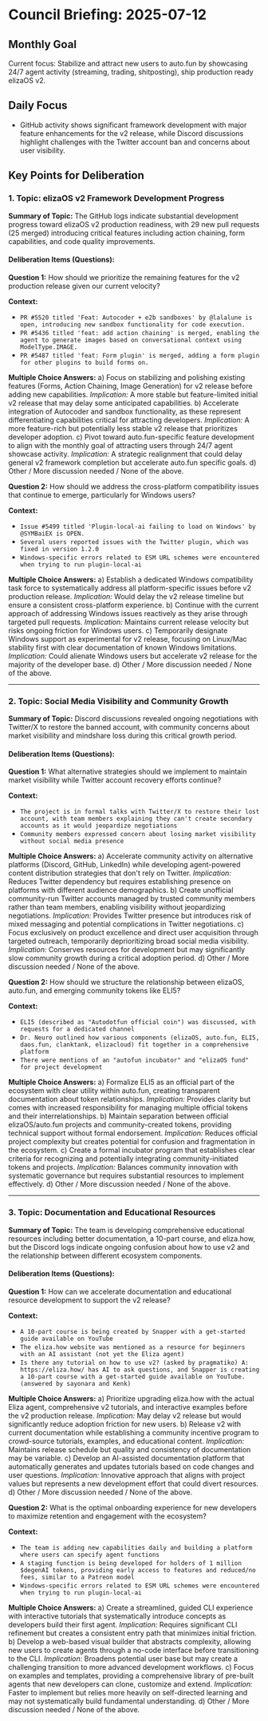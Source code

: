 # Council Briefing: 2025-07-12

## Monthly Goal

Current focus: Stabilize and attract new users to auto.fun by showcasing 24/7 agent activity (streaming, trading, shitposting), ship production ready elizaOS v2.

## Daily Focus

- GitHub activity shows significant framework development with major feature enhancements for the v2 release, while Discord discussions highlight challenges with the Twitter account ban and concerns about user visibility.

## Key Points for Deliberation

### 1. Topic: elizaOS v2 Framework Development Progress

**Summary of Topic:** The GitHub logs indicate substantial development progress toward elizaOS v2 production readiness, with 29 new pull requests (25 merged) introducing critical features including action chaining, form capabilities, and code quality improvements.

#### Deliberation Items (Questions):

**Question 1:** How should we prioritize the remaining features for the v2 production release given our current velocity?

  **Context:**
  - `PR #5520 titled 'Feat: Autocoder + e2b sandboxes' by @lalalune is open, introducing new sandbox functionality for code execution.`
  - `PR #5436 titled 'feat: add action chaining' is merged, enabling the agent to generate images based on conversational context using ModelType.IMAGE.`
  - `PR #5487 titled 'feat: Form plugin' is merged, adding a form plugin for other plugins to build forms on.`

  **Multiple Choice Answers:**
    a) Focus on stabilizing and polishing existing features (Forms, Action Chaining, Image Generation) for v2 release before adding new capabilities.
        *Implication:* A more stable but feature-limited initial v2 release that may delay some anticipated capabilities.
    b) Accelerate integration of Autocoder and sandbox functionality, as these represent differentiating capabilities critical for attracting developers.
        *Implication:* A more feature-rich but potentially less stable v2 release that prioritizes developer adoption.
    c) Pivot toward auto.fun-specific feature development to align with the monthly goal of attracting users through 24/7 agent showcase activity.
        *Implication:* A strategic realignment that could delay general v2 framework completion but accelerate auto.fun specific goals.
    d) Other / More discussion needed / None of the above.

**Question 2:** How should we address the cross-platform compatibility issues that continue to emerge, particularly for Windows users?

  **Context:**
  - `Issue #5499 titled 'Plugin-local-ai failing to load on Windows' by @SYMBaiEX is OPEN.`
  - `Several users reported issues with the Twitter plugin, which was fixed in version 1.2.0`
  - `Windows-specific errors related to ESM URL schemes were encountered when trying to run plugin-local-ai`

  **Multiple Choice Answers:**
    a) Establish a dedicated Windows compatibility task force to systematically address all platform-specific issues before v2 production release.
        *Implication:* Would delay the v2 release timeline but ensure a consistent cross-platform experience.
    b) Continue with the current approach of addressing Windows issues reactively as they arise through targeted pull requests.
        *Implication:* Maintains current release velocity but risks ongoing friction for Windows users.
    c) Temporarily designate Windows support as experimental for v2 release, focusing on Linux/Mac stability first with clear documentation of known Windows limitations.
        *Implication:* Could alienate Windows users but accelerate v2 release for the majority of the developer base.
    d) Other / More discussion needed / None of the above.

---


### 2. Topic: Social Media Visibility and Community Growth

**Summary of Topic:** Discord discussions revealed ongoing negotiations with Twitter/X to restore the banned account, with community concerns about market visibility and mindshare loss during this critical growth period.

#### Deliberation Items (Questions):

**Question 1:** What alternative strategies should we implement to maintain market visibility while Twitter account recovery efforts continue?

  **Context:**
  - `The project is in formal talks with Twitter/X to restore their lost account, with team members explaining they can't create secondary accounts as it would jeopardize negotiations`
  - `Community members expressed concern about losing market visibility without social media presence`

  **Multiple Choice Answers:**
    a) Accelerate community activity on alternative platforms (Discord, GitHub, LinkedIn) while developing agent-powered content distribution strategies that don't rely on Twitter.
        *Implication:* Reduces Twitter dependency but requires establishing presence on platforms with different audience demographics.
    b) Create unofficial community-run Twitter accounts managed by trusted community members rather than team members, enabling visibility without jeopardizing negotiations.
        *Implication:* Provides Twitter presence but introduces risk of mixed messaging and potential complications in Twitter negotiations.
    c) Focus exclusively on product excellence and direct user acquisition through targeted outreach, temporarily deprioritizing broad social media visibility.
        *Implication:* Conserves resources for development but may significantly slow community growth during a critical adoption period.
    d) Other / More discussion needed / None of the above.

**Question 2:** How should we structure the relationship between elizaOS, auto.fun, and emerging community tokens like ELI5?

  **Context:**
  - `ELI5 (described as "Autodotfun official coin") was discussed, with requests for a dedicated channel`
  - `Dr. Neuro outlined how various components (elizaOS, auto.fun, ELI5, daos.fun, clanktank, elizacloud) fit together in a comprehensive platform`
  - `There were mentions of an "autofun incubator" and "elizaOS fund" for project development`

  **Multiple Choice Answers:**
    a) Formalize ELI5 as an official part of the ecosystem with clear utility within auto.fun, creating transparent documentation about token relationships.
        *Implication:* Provides clarity but comes with increased responsibility for managing multiple official tokens and their interrelationships.
    b) Maintain separation between official elizaOS/auto.fun projects and community-created tokens, providing technical support without formal endorsement.
        *Implication:* Reduces official project complexity but creates potential for confusion and fragmentation in the ecosystem.
    c) Create a formal incubator program that establishes clear criteria for recognizing and potentially integrating community-initiated tokens and projects.
        *Implication:* Balances community innovation with systematic governance but requires substantial resources to implement effectively.
    d) Other / More discussion needed / None of the above.

---


### 3. Topic: Documentation and Educational Resources

**Summary of Topic:** The team is developing comprehensive educational resources including better documentation, a 10-part course, and eliza.how, but the Discord logs indicate ongoing confusion about how to use v2 and the relationship between different ecosystem components.

#### Deliberation Items (Questions):

**Question 1:** How can we accelerate documentation and educational resource development to support the v2 release?

  **Context:**
  - `A 10-part course is being created by Snapper with a get-started guide available on YouTube`
  - `The eliza.how website was mentioned as a resource for beginners with an AI assistant (not yet the Eliza agent)`
  - `Is there any tutorial on how to use v2? (asked by pragmatiko) A: https://eliza.how/ has AI to ask questions, and Snapper is creating a 10-part course with a get-started guide available on YouTube. (answered by sayonara and Kenk)`

  **Multiple Choice Answers:**
    a) Prioritize upgrading eliza.how with the actual Eliza agent, comprehensive v2 tutorials, and interactive examples before the v2 production release.
        *Implication:* May delay v2 release but would significantly reduce adoption friction for new users.
    b) Release v2 with current documentation while establishing a community incentive program to crowd-source tutorials, examples, and educational content.
        *Implication:* Maintains release schedule but quality and consistency of documentation may be variable.
    c) Develop an AI-assisted documentation platform that automatically generates and updates tutorials based on code changes and user questions.
        *Implication:* Innovative approach that aligns with project values but represents a new development effort that could divert resources.
    d) Other / More discussion needed / None of the above.

**Question 2:** What is the optimal onboarding experience for new developers to maximize retention and engagement with the ecosystem?

  **Context:**
  - `The team is adding new capabilities daily and building a platform where users can specify agent functions`
  - `A staging function is being developed for holders of 1 million $degenAI tokens, providing early access to features and reduced/no fees, similar to a Patreon model`
  - `Windows-specific errors related to ESM URL schemes were encountered when trying to run plugin-local-ai`

  **Multiple Choice Answers:**
    a) Create a streamlined, guided CLI experience with interactive tutorials that systematically introduce concepts as developers build their first agent.
        *Implication:* Requires significant CLI refinement but creates a consistent entry path that minimizes initial friction.
    b) Develop a web-based visual builder that abstracts complexity, allowing new users to create agents through a no-code interface before transitioning to the CLI.
        *Implication:* Broadens potential user base but may create a challenging transition to more advanced development workflows.
    c) Focus on examples and templates, providing a comprehensive library of pre-built agents that new developers can clone, customize and extend.
        *Implication:* Faster to implement but relies more heavily on self-directed learning and may not systematically build fundamental understanding.
    d) Other / More discussion needed / None of the above.
